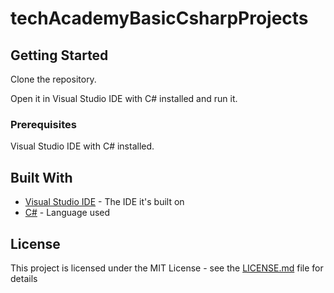 # techAcademyBasicCsharpProjects

## Getting Started

Clone the repository.

Open it in Visual Studio IDE with C# installed and run it.

### Prerequisites

Visual Studio IDE with C# installed.

## Built With

* [Visual Studio IDE](https://visualstudio.microsoft.com/vs/) - The IDE it's built on
* [C#](https://marketplace.visualstudio.com/items?itemName=ms-vscode.csharp) - Language used

## License

This project is licensed under the MIT License - see the [LICENSE.md](LICENSE.md) file for details
